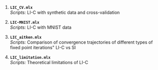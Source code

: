 1. **`LIC_CV.mlx`**  
   *Scripts:* LI-C with synthetic data and cross-validation

2. **`LIC-MNIST.mlx`**  
   *Scripts:* LI-C with MNIST data

3. **`LIC_aitken.mlx`**  
   *Scripts:* Comparison of convergence trajectories of different types of fixed point iterations" LI-C vs SI

4. **`LIC_limitation.mlx`**  
   *Scripts:* Theoretical limitations of LI-C
